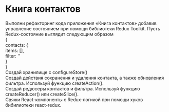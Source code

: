 # Книга контактов
Выполни рефакторинг кода приложения «Книга контактов» добавив управление состоянием при помощи библиотеки Redux Toolkit. Пусть Redux-состояние выглядит следующим образом  
{  
  contacts: {  
    items: [],  
    filter: ''  
  }  
}  
Создай хранилище с configureStore()  
Создай действия сохранения и удаления контакта, а также обновления фильтра. Используй функцию createAction().  
Создай редюсеры контактов и фильтра. Используй функцию createReducer() или createSlice().  
Свяжи React-компоненты с Redux-логикой при помощи хуков бибилиотеки react-redux.  
